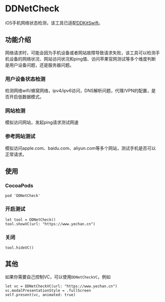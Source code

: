 # DDNetCheck

iOS手机网络状态检测，该工具已适配[DDKitSwift](https://github.com/DamonHu/DDKitSwift)。

## 功能介绍

网络请求时，可能会因为手机设备或者网站故障导致请求失败，该工具可以检测手机设备的网络状况、网站访问状况和ping值、访问苹果官网测试等多个维度判断是用户设备问题，还是服务器问题。

### 用户设备状态检测

检测网络wifi/蜂窝网络，ipv4/ipv6访问，DNS解析问题，代理/VPN的配置，是否开启低数据模式。

### 网站检测

模拟访问网站，发起ping请求测试网速

### 参考网站测试

模拟访问apple.com、baidu.com、aliyun.com等多个网站，测试手机是否可以正常请求。

## 使用

### CocoaPods

```
pod 'DDNetCheck'
```

### 开启测试

```
let tool = DDNetCheck()
tool.showVC(url: "https://www.yechan.cn")
```

### 关闭

```
tool.hideVC()
```

## 其他

如果你需要自己控制VC，可以使用`DDNetCheckVC`，例如

```
let vc = DDNetCheckVC(url: "https://www.yechan.cn")
vc.modalPresentationStyle = .fullScreen
self.present(vc, animated: true)
```
